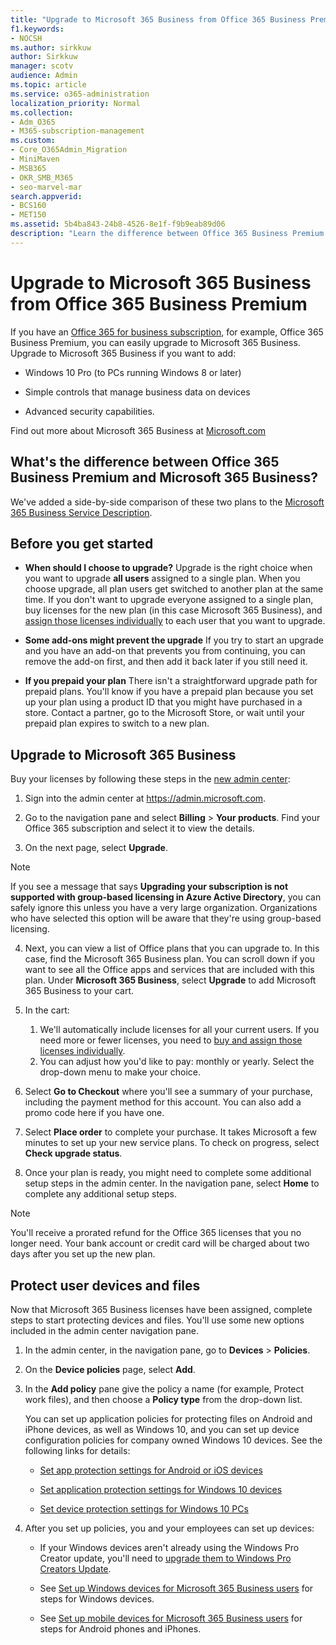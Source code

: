 ```yaml
---
title: "Upgrade to Microsoft 365 Business from Office 365 Business Premium"
f1.keywords:
- NOCSH
ms.author: sirkkuw
author: Sirkkuw
manager: scotv
audience: Admin
ms.topic: article
ms.service: o365-administration
localization_priority: Normal
ms.collection: 
- Adm_O365
- M365-subscription-management 
ms.custom:
- Core_O365Admin_Migration
- MiniMaven
- MSB365
- OKR_SMB_M365
- seo-marvel-mar
search.appverid:
- BCS160
- MET150
ms.assetid: 5b4ba843-24b8-4526-8e1f-f9b9eab89d06
description: "Learn the difference between Office 365 Business Premium and Microsoft 365 Business and how you can upgrade to Microsoft 365 Business."
---
```


# Upgrade to Microsoft 365 Business from Office 365 Business Premium

If you have an [Office 365 for business subscription](https://products.office.com/compare-all-microsoft-office-products-4-column?activetab=tab:primaryr2), for example, Office 365 Business Premium, you can easily upgrade to Microsoft 365 Business. Upgrade to Microsoft 365 Business if you want to add:

- Windows 10 Pro (to PCs running Windows 8 or later)

- Simple controls that manage business data on devices

- Advanced security capabilities.

Find out more about Microsoft 365 Business at [Microsoft.com](https://www.microsoft.com/microsoft-365/business)

## What's the difference between Office 365 Business Premium and Microsoft 365 Business?

We've added a side-by-side comparison of these two plans to the [Microsoft 365 Business Service Description](https://docs.microsoft.com/office365/servicedescriptions/microsoft-365-service-descriptions/microsoft-365-business-service-description). 

## Before you get started

- **When should I choose to upgrade?** Upgrade is the right choice when you want to upgrade **all users** assigned to a single plan. When you choose upgrade, all plan users get switched to another plan at the same time. If you don't want to upgrade everyone assigned to a single plan, buy licenses for the new plan (in this case Microsoft 365 Business), and [assign those licenses individually](https://docs.microsoft.com/office365/admin/manage/assign-licenses-to-users) to each user that you want to upgrade. 

- **Some add-ons might prevent the upgrade** If you try to start an upgrade and you have an add-on that prevents you from continuing, you can remove the add-on first, and then add it back later if you still need it. 

- **If you prepaid your plan** There isn't a straightforward upgrade path for prepaid plans. You'll know if you have a prepaid plan because you set up your plan using a product ID that you might have purchased in a store. Contact a partner, go to the Microsoft Store, or wait until your prepaid plan expires to switch to a new plan.

## Upgrade to Microsoft 365 Business

Buy your licenses by following these steps in the [new admin center](https://docs.microsoft.com/office365/admin/microsoft-365-admin-center-preview):

1. Sign into the admin center at <a href="https://go.microsoft.com/fwlink/p/?linkid=837890" target="_blank">https://admin.microsoft.com</a>.

2. Go to the navigation pane and select **Billing** \> **Your products**. Find your Office 365 subscription and select it to view the details.

3. On the next page, select **Upgrade**.

  > [!NOTE]
  > If you see a message that says **Upgrading your subscription is not supported with group-based licensing in Azure Active Directory**, you can safely ignore this unless you have a very large organization. Organizations who have selected this option will be aware that they're using group-based licensing.

4. Next, you can view a list of Office plans that you can upgrade to. In this case, find the Microsoft 365 Business plan. You can scroll down if you want to see all the Office apps and services that are included with this plan. Under **Microsoft 365 Business**, select **Upgrade** to add Microsoft 365 Business to your cart.

5. In the cart:

    1. We'll automatically include licenses for all your current users. If you need more or fewer licenses, you need to [buy and assign those licenses individually](https://docs.microsoft.com/office365/admin/manage/assign-licenses-to-users).  
    2. You can adjust how you'd like to pay: monthly or yearly. Select the drop-down menu to make your choice.

6. Select **Go to Checkout** where you'll see a summary of your purchase, including the payment method for this account. You can also add a promo code here if you have one.

7. Select **Place order** to complete your purchase.
It takes Microsoft a few minutes to set up your new service plans. To check on progress, select **Check upgrade status**.

8. Once your plan is ready, you might need to complete some additional setup steps in the admin center. In the navigation pane, select **Home** to complete any additional setup steps.

> [!NOTE]
> You'll receive a prorated refund for the Office 365 licenses that you no longer need. Your bank account or credit card will be charged about two days after you set up the new plan.
  
## Protect user devices and files

Now that Microsoft 365 Business licenses have been assigned, complete steps to start protecting devices and files. You'll use some new options included in the admin center navigation pane.
  
1. In the admin center, in the navigation pane, go to **Devices** \> **Policies**.

2. On the **Device policies** page, select **Add**.

3. In the **Add policy** pane give the policy a name (for example, Protect work files), and then choose a **Policy type** from the drop-down list.

    You can set up application policies for protecting files on Android and iPhone devices, as well as Windows 10, and you can set up device configuration policies for company owned Windows 10 devices. See the following links for details:

    - [Set app protection settings for Android or iOS devices](app-protection-settings-for-android-and-ios.md)

    - [Set application protection settings for Windows 10 devices](protection-settings-for-windows-10-devices.md)

    - [Set device protection settings for Windows 10 PCs](protection-settings-for-windows-10-pcs.md)

4. After you set up policies, you and your employees can set up devices:

    - If your Windows devices aren't already using the Windows Pro Creator update, you'll need to [upgrade them to Windows Pro Creators Update](upgrade-to-windows-pro-creators-update.md).

    - See [Set up Windows devices for Microsoft 365 Business users](set-up-windows-devices.md) for steps for Windows devices.

    - See [Set up mobile devices for Microsoft 365 Business users](set-up-mobile-devices.md) for steps for Android phones and iPhones.